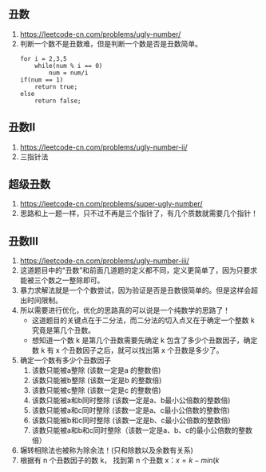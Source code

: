 ## 丑数
1. https://leetcode-cn.com/problems/ugly-number/
2. 判断一个数不是丑数难，但是判断一个数是否是丑数简单。
	```
	for i = 2,3,5
		while(num % i == 0)
			num = num/i
	if(num == 1)
		return true;
	else 
		return false;
	```
## 丑数Ⅱ
1. https://leetcode-cn.com/problems/ugly-number-ii/
2. 三指针法

## 超级丑数
1. https://leetcode-cn.com/problems/super-ugly-number/
2. 思路和上一题一样，只不过不再是三个指针了，有几个质数就需要几个指针！

## 丑数Ⅲ
1. https://leetcode-cn.com/problems/ugly-number-iii/
2. 这道题目中的“丑数”和前面几道题的定义都不同，定义更简单了，因为只要求能被三个数之一整除即可。
3. 暴力求解法就是一个个数尝试，因为验证是否是丑数很简单的。但是这样会超出时间限制。
4. 所以需要进行优化，优化的思路真的可以说是一个纯数学的思路了！
	- 这道题目的关键点在于二分法，而二分法的切入点又在于确定一个整数 k 究竟是第几个丑数。
	- 想知道一个数 k 是第几个丑数需要先确定 k 包含了多少个丑数因子，确定数 k 有 x 个丑数因子之后，就可以找出第 x 个丑数是多少了。
5. 确定一个数有多少个丑数因子
	1. 该数只能被a整除 (该数一定是a 的整数倍)
	2. 该数只能被b整除 (该数一定是b 的整数倍)
	3. 该数只能被c整除 (该数一定是c 的整数倍)
	4. 该数只能被a和b同时整除 (该数一定是a、b最小公倍数的整数倍)
	5. 该数只能被a和c同时整除 (该数一定是a、c最小公倍数的整数倍)
	6. 该数只能被b和c同时整除 (该数一定是b、c最小公倍数的整数倍)
	7. 该数只能被a和b和c同时整除（该数一定是a、b、c的最小公倍数的整数倍）
7. 辗转相除法也被称为除余法！(只和除数以及余数有关系)
8. 根据有 n 个丑数因子的数 k， 找到第 n 个丑数 x：$x = k - min(k%a,k%b,k%c)$

